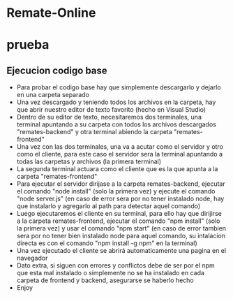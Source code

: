 # Remate-Online
prueba
=======
## Ejecucion codigo base
- Para probar el codigo base hay que simplemente descargarlo y dejarlo en una carpeta separado
- Una vez descargado y teniendo todos los archivos en la carpeta, hay que abrir nuestro editor de texto favorito (hecho en Visual Studio)
- Dentro de su editor de texto, necesitaremos dos terminales, una terminal apuntando a su carpeta con todos los archivos descargados "remates-backend" y otra terminal abiendo la carpeta "remates-frontend"
- Una vez con las dos terminales, una va a acutar como el servidor y otro como el cliente, para este caso el servidor sera la terminal apuntando a todas las carpetas y archivos (la primera terminal)
- La segunda terminal actuara como el cliente que es la que apunta a la carpeta "remates-frontend"
- Para ejecutar el servidor dirijase a la carpeta remates-backend, ejecutar el comando "node install" (solo la primera vez) y ejecute el comando "node server.js" (en caso de error sera por no tener instalado node, hay que instalarlo y agregarlo al path para detectar aquel comando)
- Luego ejecutaremos el cliente en su terminal, para ello hay que dirijirse a la carpeta remates-frontend, ejecutar el comando "npm install" (solo la primera vez) y usar el comando "npm start" (en caso de error tambien sera por no tener bien instalado node para aquel comando, su intalacion directa es con el comando "npm install -g npm" en la terminal)
- Una vez ejecutado el cliente se abrirá automaticamente una pagina en el navegador
- Dato extra, si siguen con errores y conflictos debe de ser por el npm que esta mal instalado o simplemente no se ha instalado en cada carpeta de frontend y backend, asegurarse se haberlo hecho
- Enjoy
